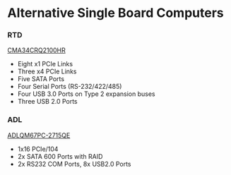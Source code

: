 # Alternative Single Board Computers

### RTD
[CMA34CRQ2100HR](http://www.rtd.com/PC104/CM/CMA34CR/CMA34CRQ.htm)
- Eight x1 PCIe Links
- Three x4 PCIe Links
- Five SATA Ports
- Four Serial Ports (RS-232/422/485)
- Four USB 3.0 Ports on Type 2 expansion buses
- Three USB 2.0 Ports


### ADL
[ADLQM67PC-2715QE](http://www.adl-usa.com/product/adlqm67pc2715qe/)
- 1x16 PCIe/104 
- 2x SATA 600 Ports with RAID
- 2x RS232 COM Ports, 8x USB2.0 Ports
